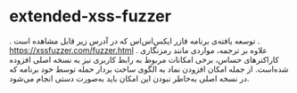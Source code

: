 # extended-xss-fuzzer
.
توسعه یافته‌ی برنامه فازر ایکس‌اس‌اس که در آدرس زیر قابل مشاهده است
.
https://xssfuzzer.com/fuzzer.html
.
علاوه بر ترجمه، مواردی مانند رمزنگاری کاراکترهای حساس، برخی امکانات مربوط به رابط کاربری نیز به نسخه اصلی افزوده شده‌است. از جمله امکان افزودن نماد به ‌الگوی ساخت بردار حمله توسط خود برنامه که در نسخه اصلی به‌خاطر نبودن این امکان باید به‌صورت دستی انجام می‌شود. 
